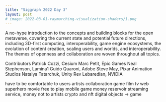 ```yaml
---
title: "Siggraph 2022 Day 3"
layout: post
# image: 2022-03-01-raymarching-visualization-shaders/1.png
---
```


A no-hype introduction to the concepts and building blocks for the open metaverse, covering the current state and potential future directions, including 3D-first computing, interoperability, game engine ecosystems, the evolution of content creation, scaling users and worlds, and interoperability. The themes of openness and collaboration are woven throughout all topics.

Contributors
Patrick Cozzi, Cesium
Marc Petit, Epic Games
Neal Stephenson, Lamina1
Guido Quaroni, Adobe
Steve May, Pixar Animation Studios
Natalya Tatarchuk, Unity
Rev Lebaredian, NVIDIA

have to be comfortable to users
artists collaboration
game film tv web
superhero movie free to play mobile game
money reservoir
streaming service, money not to artists
crypto and nft
digital objects -> game